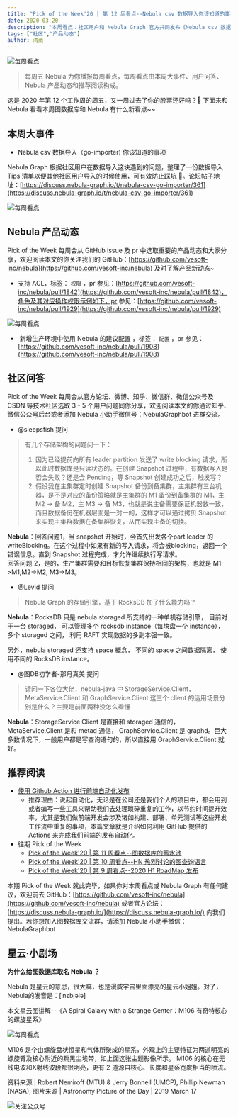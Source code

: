 ```yaml
---
title: "Pick of the Week'20 | 第 12 周看点--Nebula csv 数据导入你该知道的事项"
date: 2020-03-20
description: "本周看点：社区用户和 Nebula Graph 官方共同发布《Nebula csv 数据导入（go-importer) 你该知道的事项》，在产品方面支持 ACL…"
tags: ["社区","产品动态"]
author: 清蒸
---
```


![每周看点](https://nebula-blog.azureedge.net/nebula-blog/PotW.png)

> 每周五 Nebula 为你播报每周看点，每周看点由本周大事件、用户问答、Nebula 产品动态和推荐阅读构成。

这是 2020 年第 12 个工作周的周五，又一周过去了你的股票还好吗？🌝 下面来和 Nebula 看看本周图数据库和 Nebula 有什么新看点~~

## 本周大事件

- Nebula csv 数据导入（go-importer) 你该知道的事项 

Nebula Graph 根据社区用户在数据导入这块遇到的问题，整理了一份数据导入 Tips 清单以便其他社区用户导入的时候使用，可有效防止踩坑 👏。论坛帖子地址：[https://discuss.nebula-graph.io/t/nebula-csv-go-importer/361](https://discuss.nebula-graph.io/t/nebula-csv-go-importer/361)

![每周看点](https://nebula-blog.azureedge.net/nebula-blog/PotW201201.png)

## Nebula 产品动态

Pick of the Week 每周会从 GitHub issue 及 pr 中选取重要的产品动态和大家分享，欢迎阅读本文的你关注我们的 GitHub：[https://github.com/vesoft-inc/nebula](https://github.com/vesoft-inc/nebula) 及时了解产品新动态~

- 支持 ACL，标签： `权限` ，pr 参见：[https://github.com/vesoft-inc/nebula/pull/1842](https://github.com/vesoft-inc/nebula/pull/1842)，角色及其对应操作权限示例如下，pr 参见：[https://github.com/vesoft-inc/nebula/pull/1929](https://github.com/vesoft-inc/nebula/pull/1929)

![每周看点](https://nebula-blog.azureedge.net/nebula-blog/PotW201202.png)

-  新增生产环境中使用 Nebula 的建议配置 ，标签： `配置` ，pr 参见：[https://github.com/vesoft-inc/nebula/pull/1908](https://github.com/vesoft-inc/nebula/pull/1908)

## 社区问答

Pick of the Week 每周会从官方论坛、微博、知乎、微信群、微信公众号及 CSDN 等技术社区选取 3 - 5 个用户问题同你分享，欢迎阅读本文的你通过知乎、微信公众号后台或者添加 Nebula 小助手微信号：NebulaGraphbot 进群交流。

- @sleepsfish 提问
> 有几个存储架构的问题问一下：
> 1. 因为已经提前向所有 leader partition 发送了 write blocking 请求，所以此时数据库是只读状态的。在创建 Snapshot 过程中，有数据写入是否会失败？还是会 Pending，等 Snapshot 创建成功之后，触发写？
> 2. 假设我在主集群定时创建 Snapshot 备份到备集群，主集群有三台机器，是不是对应的备份策略就是主集群的 M1 备份到备集群的 M1，主 M2 -> 备 M2，主 M3 -> 备 M3，也就是说主备需要保证机器数一致，而且数据备份在机器层面是一对一的，这样才可以通过拷贝 Snapshot 来实现主集群数据在备集群恢复，从而实现主备的切换。

**Nebula**：回答问题1，当 snapshot 开始时，会首先出发各个part leader 的 writeBlocking。在这个过程中如果有新的写入请求，将会被blocking，返回一个错误信息。直到 Snapshot 过程完成，才允许继续执行写请求。<br />回答问题 2，是的，生产集群需要和目标恢复集群保持相同的架构，也就是 M1->M1,M2->M2, M3->M3。

- @Levid 提问
> Nebula Graph 的存储引擎，基于 RocksDB 加了什么能力吗？

**Nebula**：RocksDB 只是 nebula storaged 所支持的一种单机存储引擎， 目前对于一台 storaged， 可以管理多个 rocksdb instance（每块盘一个 instance）， 多个 storaged 之间， 利用 RAFT 实现数据的多副本强一致。

另外，nebula storaged 还支持 space 概念， 不同的 space 之间数据隔离， 使用不同的 RocksDB instance。

- @图DB初学者-那月真美 提问
> 请问一下各位大佬，nebula-java 中 StorageService.Client，MetaService.Client 和 GraphService.Client 这三个 client 的适用场景分别是什么？主要是前面两种没怎么看懂

**Nebula**：StorageService.Client 是直接和 storaged 通信的，MetaService.Client 是和 metad 通信， GraphService.Client 是 graphd。巨大多数情况下，一般用户都是写查询语句的，所以直接用 GraphService.Client 就好。

## 推荐阅读

- [使用 Github Action 进行前端自动化发布](https://nebula-graph.io/cn/posts/github-action-automating-project-process/)
  - 推荐理由：说起自动化，无论是在公司还是我们个人的项目中，都会用到或者编写一些工具来帮助我们去处理琐碎重复的工作，以节约时间提升效率，尤其是我们做前端开发会涉及诸如构建、部署、单元测试等这些开发工作流中重复的事项，本篇文章就是介绍如何利用 GitHub 提供的 Actions 来完成我们前端的发布自动化。
- 往期 Pick of the Week
  - [Pick of the Week'20 | 第 11 周看点--图数据库的蓄水池](https://nebula-graph.io/cn/posts/nebula-graph-weekly-pickup-2020-03-13/)
  - [Pick of the Week'20 | 第 10 周看点--HN 热烈讨论的图查询语言](https://nebula-graph.io/cn/posts/nebula-graph-weekly-pickup-2020-03-06/)
  - [Pick of the Week'20 | 第 9 周看点--2020 H1 RoadMap 发布](https://nebula-graph.io/cn/posts/nebula-graph-weekly-pickup-2020-02-28/)

本期 Pick of the Week 就此完毕，如果你对本周看点或 Nebula Graph 有任何建议，欢迎前去 GitHub：[https://github.com/vesoft-inc/nebula](https://github.com/vesoft-inc/nebula) 或者官方论坛：[https://discuss.nebula-graph.io/](https://discuss.nebula-graph.io/) 向我们提出。若你想加入图数据库交流群，请添加 Nebula 小助手微信：NebulaGraphbot 

## 星云·小剧场

**为什么给图数据库取名 Nebula ？**

Nebula 是星云的意思，很大嘛，也是漫威宇宙里面漂亮的星云小姐姐。对了，Nebula的发音是：[ˈnɛbjələ]

本文星云图讲解--《A Spiral Galaxy with a Strange Center：M106 有奇特核心的螺旋星系》

![每周看点](https://nebula-blog.azureedge.net/nebula-blog/PotW2012Nebula.jpeg)

M106 是个由螺旋盘状恒星和气体所聚成的星系，外观上的主要特征为两道明亮的螺旋臂及核心附近的黝黑尘埃带，如上面这张主题影像所示。 M106 的核心在无线电波和X射线波段都很明亮，更有 2 道源自核心、长度和星系宽度相当的喷流。

资料来源 | Robert Nemiroff (MTU) & Jerry Bonnell (UMCP), Phillip Newman (NASA);
图片来源 | Astronomy Picture of the Day | 2019 March 17

![关注公众号](https://nebula-blog.azureedge.net/nebula-blog/WeChatOffical.png)
